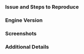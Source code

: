 ### Issue and Steps to Reproduce
<!-- Describe your issue and tell us how to reproduce it (include any useful information). -->

### Engine Version
<!-- Provide the git hash if built from source -->

### Screenshots
<!-- Provide any screenshots you may have -->

### Additional Details
<!-- Provide any additional information regarding this issue here -->